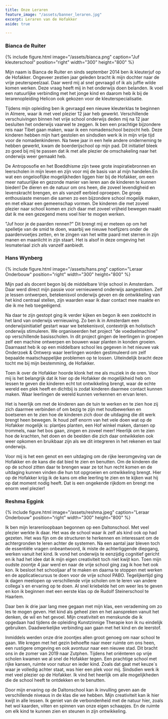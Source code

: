 ```yaml
---
title: Onze Leraren
feature_image: "/assets/banner_leraren.jpg"
excerpt: Leraren van de Hofakker
aside: true

---
```

### Bianca de Ruiter

{% include figure.html image="/assets/bianca.png" caption="Juf kleuterschool" position="right" width="300" height="800" %}

Mijn naam is Bianca de Ruiter en sinds september 2014 ben ik kleuterjuf op de Hofakker. Ongeveer zestien jaar geleden bracht ik mijn dochter naar de vrije peuterspeelzaal. Daar werd mij al snel gevraagd of ik als juffie wilde komen werken. Deze vraag heeft mij in het onderwijs doen belanden. Ik voel een natuurlijke verbinding met het jonge kind en daarom heb ik bij de lerarenopleiding Helicon ook gekozen voor de kleuterspecialisatie.

Tijdens mijn opleiding ben ik gevraagd een nieuwe kleuterklas te beginnen in Almere, waar ik met veel plezier 12 jaar heb gewerkt. Verschillende verschuivingen binnen het vrije school onderwijs deden mij na 12 jaar besluiten het onderwijs vaarwel te zeggen. Ik ben een prachtige bijzondere reis naar Tibet gaan maken, waar ik een nomadenschool bezocht heb. Deze kinderen hebben mijn hart gestolen en sindsdien werk ik in mijn vrije tijd voor de nomadenkinderen. Na twee jaar in een hele andere onderneming te hebben gewerkt, kwam de boerderijschool op mijn pad. Dit initiatief bleek zo goed bij mij te passen dat ik met alle plezier de omschakeling naar het onderwijs weer gemaakt heb.

De Antroposofie en het Boeddhisme zijn twee grote inspiratiebronnen en leerscholen in mijn leven en zijn voor mij de basis van al mijn handelen.En wat een ongelooflijke mogelijkheden liggen hier bij de Hofakker, om een meer natuurlijke en gezonde manier van leren aan de kinderen te kunnen bieden! De dieren en de natuur om ons heen, die zoveel levendigheid en levenskracht brengen, en als vanzelf eerbied oproepen. De groep enthousiaste mensen die samen zo een bijzondere school mogelijk maken, en met elkaar een gemeenschap vormen. De kinderen die met zoveel plezier naar school komen en zich daar met zoveel vrijheid bewegen maakt dat ik me een gezegend mens voel hier te mogen werken.

"Juf hoor je de paarden rennen?" Dit brengt mij er meteen op om het spelletje van de smid te doen, waarbij we nieuwe hoefijzers onder de paardenvoetjes zetten, en te zingen van het witte paard met sterren in zijn manen en maanlicht in zijn staart. Het is alsof in deze omgeving het lesmateriaal zich als vanzelf aanbiedt.

### Hans Wynberg

{% include figure.html image="/assets/hans.png" caption="Leraar Onderbouw" position="right" width="300" height="800" %}

Mijn pad als docent begon bij de middelbare Vrije school in Amsterdam. Daar werd direct mijn passie voor vernieuwend onderwijs aangestoken. Zelf je lessen ontwerpen, betekenisvol onderwijs geven en de ontwikkeling van het kind centraal stellen, zijn waarden waar ik daar contact mee maakte en die ik me heb toegeëigend.

Na daar te zijn gestopt ging ik verder kijken en begon ik een zoektocht in het land van onderwijs vernieuwing. Zo ben ik in Amsterdam een onderwijsinitiatief gestart waar we betekenisvol, contextrijk en holistisch onderwijs stimuleren. We organiseerden het project "de voedselmachine" op verschillende basisscholen. In dit project gingen de leerlingen in groepen zelf een machine ontwerpen en bouwen waar planten in konden groeien. Daarnaast heb ik op een middelbare school les gegeven in het nieuwe vak Onderzoek & Ontwerp waar leerlingen worden gestimuleerd om zelf bepaalde maatschappelijke problemen op te lossen. Uiteindelijk bracht deze tocht me bij mijn bestemming, de Hofakker.

Toen ik over de Hofakker hoorde klonk het me als muziek in de oren. Voor mij is het belangrijk dat ik hier op de Hofakker de mogelijkheid heb om lessen te geven die kinderen echt tot ontwikkeling brengt, waar de echte wereld een plek heeft en dichtbij is zodat kinderen daarmee contact kunnen maken. Waar leerlingen de wereld kunnen verkennen en ervan leren.

Het is heerlijk om met de kinderen aan de tuin te werken en te zien hoe zij zich daarmee verbinden of om bezig te zijn met houtbewerken en boetseren en te zien hoe de kinderen zich door de uitdaging die dit werk brengt heen bewegen. Ik houd zelf enorm van het vele doen wat op de Hofakker mogelijk is: plantjes planten, een Hof winkel maken, dansen op trommels, naar het bos gaan, zingen en zoveel meer! Heerlijk om te zien hoe de krachten, het doen en de beelden die zich daar ontwikkelen ook weer opkomen en bruikbaar zijn als we dit integreren in het rekenen en taal onderwijs.

Voor mij is het een genot en een uitdaging om de rijke leeromgeving van de Hofakker en de kans die dat bied te zien en benutten. Om de kinderen die op de school zitten daar te brengen waar ze tot hun recht komen en de uitdaging kunnen vinden die hun tot opgroeien en ontwikkeling brengt. Hier op de Hofakker krijg ik de kans om elke leerling te zien en te kijken wat hij op dat moment nodig heeft. Dat is een ongekende rijkdom en brengt me enorm veel plezier!

### Reshma Eggink

{% include figure.html image="/assets/reshma.jpeg" caption="Leraar Onderbouw" position="right" width="300" height="800" %}

Ik ben mijn lerarenloopbaan begonnen op een Daltonschool. Met veel plezier werkte ik daar. Het was de school waar ik zelf als kind ook op had gezeten. Het was fijn om de structuren te herkennen en interessant om de achtergronden te leren achter de systemen. Na een aantal jaar bleven toch de essentiële vragen onbeantwoord, ik miste de achterliggende diepgang, werken vanuit het kind. Ik vond het onderwijs te eenzijdig cognitief gericht en ik had het idee dat ik mijn eigen creativiteit toch niet kwijt kon. Toen mijn oudste zoontje 4 jaar werd en naar de vrije school ging zag ik hoe het ook kon. Ik besloot het schooljaar af te maken en daarna te stoppen met werken en de applicatiecursus te doen voor de vrije school PABO. Tegelijkertijd ging ik dagen meelopen op verschillende vrije scholen om te leren van andere collega´s en ervaring op te doen. Al snel kriebelde het om weer les te geven en kon ik beginnen met een eerste klas op de Rudolf Steinerschool te Haarlem. 

Daar ben ik drie jaar lang mee gegaan met mijn klas, een verademing om zo les te mogen geven. Het kind als geheel zien en het aanspreken vanuit het denken, de wil en het gevoel. Mijn creativiteit en menskunde die ik opgedaan had tijdens de opleiding Kunstzinnige Therapie kon ik nu eindelijk gebruiken. Daadwerkelijke verbinding aan gaan met het kind en de leerstof. 

Inmiddels werden onze drie zoontjes allen groot genoeg om naar school te gaan. We kregen met het gezin behoefte naar meer ruimte om ons heen, een rustigere omgeving en ook avontuur naar een nieuwe stad. Dit bracht ons in de zomer van 2019 naar Zutphen. Tijdens het oriënteren op vrije scholen kwamen we al snel de Hofakker tegen. Een prachtige school met rijke kansen, ruimte voor natuur en ieder kind. Zoals dat gaat met keuze´s waar je volledig achter staat, was hier een plek voor mij. Sindsdien werk ik met veel plezier op de Hofakker. Ik vind het heerlijk om alle mogelijkheden die de school heeft te ontdekken en te benutten.

Door mijn ervaring op de Daltonschool kan ik invulling geven aan de verschillende niveaus in de klas die we hebben. Mijn creativiteit kan ik hier kwijt in alle lessen. Ik geniet van de verbondenheid met de natuur hier, zoals het wol kaarden, vilten en spinnen van onze eigen schaapjes. En de ruimte om elk kind te kunnen zien en steunen in zijn ontwikkeling.